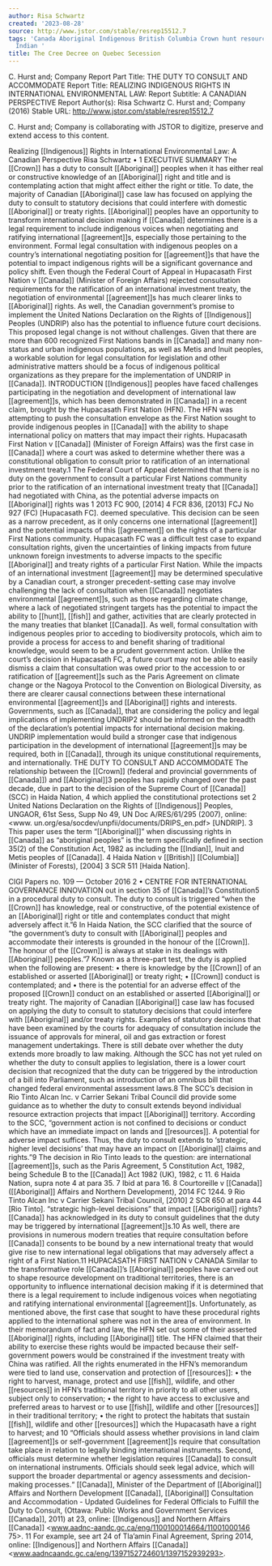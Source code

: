 ```yaml
---
author: Risa Schwartz
created: '2023-08-28'
source: http://www.jstor.com/stable/resrep15512.7
tags: 'Canada Aboriginal Indigenous British Columbia Crown hunt resources fish agreement
  Indian '
title: The Cree Decree on Quebec Secession
---
```


C. Hurst and; Company
Report Part Title: THE DUTY TO CONSULT AND ACCOMMODATE
Report Title: REALIZING INDIGENOUS RIGHTS IN INTERNATIONAL ENVIRONMENTAL
LAW:
Report Subtitle: A CANADIAN PERSPECTIVE
Report Author(s): Risa Schwartz
C. Hurst and; Company (2016)
Stable URL: http://www.jstor.com/stable/resrep15512.7

C. Hurst and; Company is collaborating with JSTOR to digitize, preserve and extend access to
this content.

Realizing [[Indigenous]] Rights in International Environmental Law: A Canadian Perspective
Risa Schwartz • 1
EXECUTIVE SUMMARY
The [[Crown]] has a duty to consult [[Aboriginal]] peoples when
it has either real or constructive knowledge of an [[Aboriginal]]
right and title and is contemplating action that might affect
either the right or title. To date, the majority of Canadian
[[Aboriginal]] case law has focused on applying the duty to
consult to statutory decisions that could interfere with
domestic [[Aboriginal]] or treaty rights. [[Aboriginal]] peoples
have an opportunity to transform international decision
making if [[Canada]] determines there is a legal requirement to
include indigenous voices when negotiating and ratifying
international [[agreement]]s, especially those pertaining to
the environment.
Formal legal consultation with indigenous peoples on a
country’s international negotiating position for [[agreement]]s
that have the potential to impact indigenous rights will be
a significant governance and policy shift. Even though
the Federal Court of Appeal in Hupacasath First Nation v
[[Canada]] (Minister of Foreign Affairs) rejected consultation
requirements for the ratification of an international
investment treaty, the negotiation of environmental
[[agreement]]s has much clearer links to [[Aboriginal]] rights. As
well, the Canadian government’s promise to implement
the United Nations Declaration on the Rights of [[Indigenous]]
Peoples (UNDRIP) also has the potential to influence future
court decisions. This proposed legal change is not without
challenges. Given that there are more than 600 recognized
First Nations bands in [[Canada]] and many non-status and
urban indigenous populations, as well as Metis and Inuit
peoples, a workable solution for legal consultation for
legislation and other administrative matters should be a
focus of indigenous political organizations as they prepare
for the implementation of UNDRIP in [[Canada]].
INTRODUCTION
[[Indigenous]] peoples have faced challenges participating
in the negotiation and development of international law
[[agreement]]s, which has been demonstrated in [[Canada]] in
a recent claim, brought by the Hupacasath First Nation
(HFN). The HFN was attempting to push the consultation
envelope as the First Nation sought to provide indigenous
peoples in [[Canada]] with the ability to shape international
policy on matters that may impact their rights. Hupacasath
First Nation v [[Canada]] (Minister of Foreign Affairs) was the
first case in [[Canada]] where a court was asked to determine
whether there was a constitutional obligation to consult
prior to ratification of an international investment treaty.1
The Federal Court of Appeal determined that there is no
duty on the government to consult a particular First Nations
community prior to the ratification of an international
investment treaty that [[Canada]] had negotiated with China,
as the potential adverse impacts on [[Aboriginal]] rights was
1 2013 FC 900, [2014] 4 FCR 836, [2013] FCJ No 927 (FC) [Hupacasath FC].
deemed speculative. This decision can be seen as a narrow
precedent, as it only concerns one international [[agreement]]
and the potential impacts of this [[agreement]] on the rights of
a particular First Nations community. Hupacasath FC was
a difficult test case to expand consultation rights, given
the uncertainties of linking impacts from future unknown
foreign investments to adverse impacts to the specific
[[Aboriginal]] and treaty rights of a particular First Nation.
While the impacts of an international investment
[[agreement]] may be determined speculative by a Canadian
court, a stronger precedent-setting case may involve
challenging the lack of consultation when [[Canada]]
negotiates environmental [[agreement]]s, such as those
regarding climate change, where a lack of negotiated
stringent targets has the potential to impact the ability to
[[hunt]], [[fish]] and gather, activities that are clearly protected
in the many treaties that blanket [[Canada]]. As well, formal
consultation with indigenous peoples prior to acceding
to biodiversity protocols, which aim to provide a process
for access to and benefit sharing of traditional knowledge,
would seem to be a prudent government action. Unlike
the court’s decision in Hupacasath FC, a future court may
not be able to easily dismiss a claim that consultation was
owed prior to the accession to or ratification of [[agreement]]s
such as the Paris Agreement on climate change or the
Nagoya Protocol to the Convention on Biological Diversity,
as there are clearer causal connections between these
international environmental [[agreement]]s and [[Aboriginal]]
rights and interests. Governments, such as [[Canada]],
that are considering the policy and legal implications
of implementing UNDRIP2
 should be informed on
the breadth of the declaration’s potential impacts for
international decision making. UNDRIP implementation
would build a stronger case that indigenous participation
in the development of international [[agreement]]s may be
required, both in [[Canada]], through its unique constitutional
requirements, and internationally.
THE DUTY TO CONSULT AND
ACCOMMODATE
The relationship between the [[Crown]] (federal and provincial
governments of [[Canada]]) and [[Aboriginal]]3
 peoples has
rapidly changed over the past decade, due in part to the
decision of the Supreme Court of [[Canada]] (SCC) in Haida
Nation,
4
 which applied the constitutional protections set
2 United Nations Declaration on the Rights of [[Indigenous]] Peoples, UNGAOR,
61st Sess, Supp No 49, UN Doc A/RES/61/295 (2007), online: <www.
un.org/esa/socdev/unpfii/documents/DRIPS_en.pdf> [UNDRIP].
3 This paper uses the term “[[Aboriginal]]” when discussing rights in
[[Canada]] as “aboriginal peoples” is the term specifically defined in
section 35(2) of the Constitution Act, 1982 as including the [[Indian]], Inuit
and Metis peoples of [[Canada]].
4 Haida Nation v [[British]] [[Columbia]] (Minister of Forests), [2004] 3 SCR 511
[Haida Nation].

CIGI Papers no. 109 — October 2016
2 • CENTRE FOR INTERNATIONAL GOVERNANCE INNOVATION
out in section 35 of [[Canada]]’s Constitution5
 in a procedural
duty to consult. The duty to consult is triggered “when the
[[Crown]] has knowledge, real or constructive, of the potential
existence of an [[Aboriginal]] right or title and contemplates
conduct that might adversely affect it.”6
 In Haida Nation,
the SCC clarified that the source of “the government’s
duty to consult with [[Aboriginal]] peoples and accommodate
their interests is grounded in the honour of the [[Crown]]. The
honour of the [[Crown]] is always at stake in its dealings with
[[Aboriginal]] peoples.”7
 Known as a three-part test, the duty
is applied when the following are present:
• there is knowledge by the [[Crown]] of an established or
asserted [[Aboriginal]] or treaty right;
• [[Crown]] conduct is contemplated; and
• there is the potential for an adverse effect of the
proposed [[Crown]] conduct on an established or
asserted [[Aboriginal]] or treaty right.
The majority of Canadian [[Aboriginal]] case law has focused
on applying the duty to consult to statutory decisions
that could interfere with [[Aboriginal]] and/or treaty rights.
Examples of statutory decisions that have been examined
by the courts for adequacy of consultation include the
issuance of approvals for mineral, oil and gas extraction or
forest management undertakings. There is still debate over
whether the duty extends more broadly to law making.
Although the SCC has not yet ruled on whether the duty
to consult applies to legislation, there is a lower court
decision that recognized that the duty can be triggered
by the introduction of a bill into Parliament, such as
introduction of an omnibus bill that changed federal
environmental assessment laws.8
 The SCC’s decision in Rio
Tinto Alcan Inc. v Carrier Sekani Tribal Council did provide
some guidance as to whether the duty to consult extends
beyond individual resource extraction projects that impact
[[Aboriginal]] territory. According to the SCC, “government
action is not confined to decisions or conduct which have
an immediate impact on lands and [[resources]]. A potential
for adverse impact suffices. Thus, the duty to consult
extends to ‘strategic, higher level decisions’ that may have
an impact on [[Aboriginal]] claims and rights.”9
The decision in Rio Tinto leads to the question: are
international [[agreement]]s, such as the Paris Agreement,
5 Constitution Act, 1982, being Schedule B to the [[Canada]] Act 1982 (UK),
1982, c 11.
6 Haida Nation, supra note 4 at para 35.
7 Ibid at para 16.
8 Courtoreille v [[Canada]] ([[Aboriginal]] Affairs and Northern Development),
2014 FC 1244.
9 Rio Tinto Alcan Inc v Carrier Sekani Tribal Council, [2010] 2 SCR 650 at
para 44 [Rio Tinto].
“strategic high-level decisions” that impact [[Aboriginal]]
rights? [[Canada]] has acknowledged in its duty to consult
guidelines that the duty may be triggered by international
[[agreement]]s.10 As well, there are provisions in numerous
modern treaties that require consultation before [[Canada]]
consents to be bound by a new international treaty that
would give rise to new international legal obligations that
may adversely affect a right of a First Nation.11
HUPACASATH FIRST NATION v CANADA
Similar to the transformative role [[Canada]]’s [[Aboriginal]]
peoples have carved out to shape resource development on
traditional territories, there is an opportunity to influence
international decision making if it is determined that there
is a legal requirement to include indigenous voices when
negotiating and ratifying international environmental
[[agreement]]s. Unfortunately, as mentioned above, the first
case that sought to have these procedural rights applied to
the international sphere was not in the area of environment.
In their memorandum of fact and law, the HFN set out some
of their asserted [[Aboriginal]] rights, including [[Aboriginal]]
title. The HFN claimed that their ability to exercise these
rights would be impacted because their self-government
powers would be constrained if the investment treaty with
China was ratified. All the rights enumerated in the HFN’s
memorandum were tied to land use, conservation and
protection of [[resources]]:
• the right to harvest, manage, protect and use [[fish]],
wildlife, and other [[resources]] in HFN’s traditional
territory in priority to all other users, subject only to
conservation;
• the right to have access to exclusive and preferred
areas to harvest or to use [[fish]], wildlife and other
[[resources]] in their traditional territory;
• the right to protect the habitats that sustain [[fish]],
wildlife and other [[resources]] which the Hupacasath
have a right to harvest; and
10 “Officials should assess whether provisions in land claim [[agreement]]s
or self-government [[agreement]]s require that consultation take place in
relation to legally binding international instruments. Second, officials
must determine whether legislation requires [[Canada]] to consult on
international instruments. Officials should seek legal advice, which
will support the broader departmental or agency assessments and
decision-making processes.“ [[Canada]], Minister of the Department of
[[Aboriginal]] Affairs and Northern Development [[Canada]], [[Aboriginal]]
Consultation and Accommodation - Updated Guidelines for Federal Officials
to Fulfill the Duty to Consult, (Ottawa: Public Works and Government
Services [[Canada]], 2011) at 23, online: [[Indigenous]] and Northern Affairs
[[Canada]] <www.aadnc-aandc.gc.ca/eng/1100100014664/11001000146
75>.
11 For example, see art 24 of Tla’amin Final Agreement, Spring 2014,
online: [[Indigenous]] and Northern Affairs [[Canada]] <www.aadncaandc.gc.ca/eng/1397152724601/1397152939293>.
